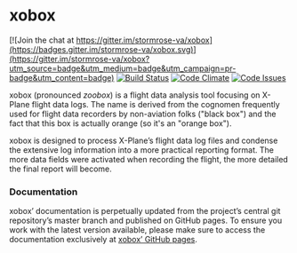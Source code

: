 # xobox

[![Join the chat at https://gitter.im/stormrose-va/xobox](https://badges.gitter.im/stormrose-va/xobox.svg)](https://gitter.im/stormrose-va/xobox?utm_source=badge&utm_medium=badge&utm_campaign=pr-badge&utm_content=badge)
[![Build Status](https://travis-ci.org/stormrose-va/xobox.svg?branch=master)](https://travis-ci.org/stormrose-va/xobox)
[![Code Climate](https://codeclimate.com/github/stormrose-va/xobox/badges/gpa.svg)](https://codeclimate.com/github/stormrose-va/xobox)
[![Code Issues](https://www.quantifiedcode.com/api/v1/project/37f6579958334b31a6cb68c25efa4b3f/snapshot/origin:master:HEAD/badge.svg)](https://www.quantifiedcode.com/app/project/37f6579958334b31a6cb68c25efa4b3f)

xobox (pronounced *zoobox*) is a flight data analysis tool focusing on X-Plane flight data logs. The name is derived
from the cognomen frequently used for flight data recorders by non-aviation folks ("black box") and the fact that this
box is actually orange (so it's an "orange box").

xobox is designed to process X-Plane’s flight data log files and condense the extensive log information into a more
practical reporting format. The more data fields were activated when recording the flight, the more detailed the
final report will become.

### Documentation

xobox’ documentation is perpetually updated from the project’s central git repository’s master branch and published on
GitHub pages. To ensure you work with the latest version available, please make sure to access the documentation
exclusively at [xobox’ GitHub pages](https://stormrose-va.github.io/xobox/).
